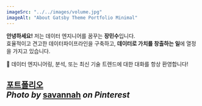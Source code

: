 ```yaml
---
imageSrc: "../../images/volume.jpg"
imageAlt: "About Gatsby Theme Portfolio Minimal"
---
```


**안녕하세요!** 저는 데이터 엔지니어를 꿈꾸는 **장민수**입니다.  
효율적이고 견고한 데이터파이프라인을 구축하고, 
**데이터로 가치를 창출하는 일**에 열정을 가지고 있습니다.

💬 데이터 엔지니어링, 분석, 또는 최신 기술 트렌드에 대한 대화를 항상 환영합니다!

[포트폴리오](https://www.notion.so/f25ef223059c4d15950bf50373d6173a)
<br>
_Photo by_ [savannah](https://kr.pinterest.com/pin/18366310970907325) _on Pinterest_
---
